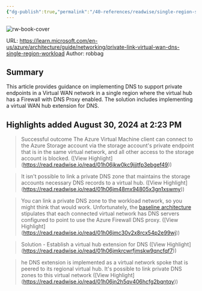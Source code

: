 ```yaml
---
{"dg-publish":true,"permalink":"/40-references/readwise/single-region-scenario-private-link-and-dns-in-azure-virtual-wan-azure-architecture-center/","tags":["rw/articles"]}
---
```


![rw-book-cover](https://readwise-assets.s3.amazonaws.com/media/uploaded_book_covers/profile_921743/logo-ms-social_7lYYhOX.png)
  
URL: https://learn.microsoft.com/en-us/azure/architecture/guide/networking/private-link-virtual-wan-dns-single-region-workload
Author: robbag

## Summary

This article provides guidance on implementing DNS to support private endpoints in a Virtual WAN network in a single region where the virtual hub has a Firewall with DNS Proxy enabled. The solution includes implementing a virtual WAN hub extension for DNS.

## Highlights added August 30, 2024 at 2:23 PM
>Successful outcome
>The Azure Virtual Machine client can connect to the Azure Storage account via the storage account's private endpoint that is in the same virtual network, and all other access to the storage account is blocked. ([View Highlight] (https://read.readwise.io/read/01h06jkw0kc9jjjtfp3ebgef49))


>It isn't possible to link a private DNS zone that maintains the storage accounts necessary DNS records to a virtual hub. ([View Highlight] (https://read.readwise.io/read/01h06jm48mx94805x3gn1xswmy))


>You can link a private DNS zone to the workload network, so you might think that would work. Unfortunately, the [baseline architecture](https://learn.microsoft.com/en-us/azure/architecture/guide/networking/private-link-virtual-wan-dns-guide#starting-network-topology) stipulates that each connected virtual network has DNS servers configured to point to use the Azure Firewall DNS proxy. ([View Highlight] (https://read.readwise.io/read/01h06jmc30v2x8rcx54p2e99wj))


>Solution - Establish a virtual hub extension for DNS ([View Highlight] (https://read.readwise.io/read/01h06jmkrcwrfjmskw9qncfqf7))


>he DNS extension is implemented as a virtual network spoke that is peered to its regional virtual hub. It's possible to link private DNS zones to this virtual network ([View Highlight] (https://read.readwise.io/read/01h06jn2h5qv406hcfg2bqntqy))


